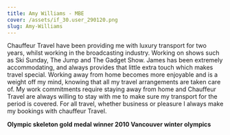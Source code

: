 ```yaml
---
title: Amy Williams - MBE
cover: /assets/if_30.user_290120.png
slug: Amy-Williams
---
```

Chauffeur Travel have been providing me with luxury transport for two years, whilst working in the broadcasting industry. Working on shows such as Ski Sunday, The Jump and The Gadget Show. James has been extremely accommodating, and always provides that little extra touch which makes travel special. Working away from home becomes more enjoyable and is a weight off my mind, knowing that all my travel arrangements are taken care of. My work commitments require staying away from home and Chauffeur Travel are always willing to stay with me to make sure my transport for the period is covered. For all travel, whether business or pleasure I always make my bookings with chauffeur Travel. 

**Olympic skeleton gold medal winner 2010 Vancouver winter olympics**
